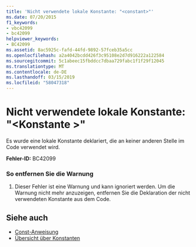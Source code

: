 ```yaml
---
title: 'Nicht verwendete lokale Konstante: "<constant>"'
ms.date: 07/20/2015
f1_keywords:
- vbc42099
- bc42099
helpviewer_keywords:
- BC42099
ms.assetid: 8ac5925c-fafd-44fd-9892-57fceb35a5cc
ms.openlocfilehash: a2a4042bcdd426f3c95108e2d7d916222a122584
ms.sourcegitcommit: 5c1abeec15fbddcc7dbaa729fabc1f1f29f12045
ms.translationtype: MT
ms.contentlocale: de-DE
ms.lasthandoff: 03/15/2019
ms.locfileid: "58047318"
---
```

# <a name="unused-local-constant-constant"></a>Nicht verwendete lokale Konstante: "\<Konstante >"
Es wurde eine lokale Konstante deklariert, die an keiner anderen Stelle im Code verwendet wird.  
  
 **Fehler-ID:** BC42099  
  
### <a name="to-remove-this-warning"></a>So entfernen Sie die Warnung  
  
1.  Dieser Fehler ist eine Warnung und kann ignoriert werden. Um die Warnung nicht mehr anzuzeigen, entfernen Sie die Deklaration der nicht verwendeten Konstante aus dem Code.  
  
## <a name="see-also"></a>Siehe auch

- [Const-Anweisung](../../visual-basic/language-reference/statements/const-statement.md)
- [Übersicht über Konstanten](../../visual-basic/programming-guide/language-features/constants-enums/constants-overview.md)

